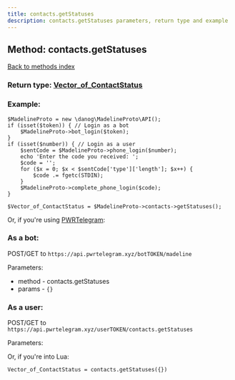 ```yaml
---
title: contacts.getStatuses
description: contacts.getStatuses parameters, return type and example
---
```

## Method: contacts.getStatuses  
[Back to methods index](index.md)




### Return type: [Vector\_of\_ContactStatus](../types/ContactStatus.md)

### Example:


```
$MadelineProto = new \danog\MadelineProto\API();
if (isset($token)) { // Login as a bot
    $MadelineProto->bot_login($token);
}
if (isset($number)) { // Login as a user
    $sentCode = $MadelineProto->phone_login($number);
    echo 'Enter the code you received: ';
    $code = '';
    for ($x = 0; $x < $sentCode['type']['length']; $x++) {
        $code .= fgetc(STDIN);
    }
    $MadelineProto->complete_phone_login($code);
}

$Vector_of_ContactStatus = $MadelineProto->contacts->getStatuses();
```

Or, if you're using [PWRTelegram](https://pwrtelegram.xyz):

### As a bot:

POST/GET to `https://api.pwrtelegram.xyz/botTOKEN/madeline`

Parameters:

* method - contacts.getStatuses
* params - `{}`



### As a user:

POST/GET to `https://api.pwrtelegram.xyz/userTOKEN/contacts.getStatuses`

Parameters:




Or, if you're into Lua:

```
Vector_of_ContactStatus = contacts.getStatuses({})
```

